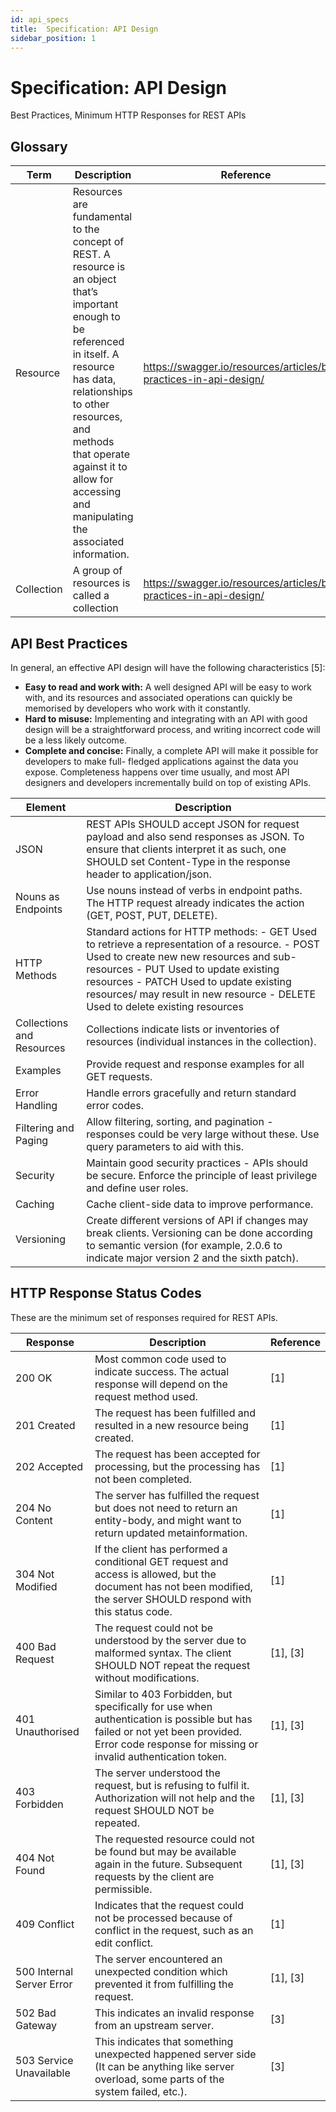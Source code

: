 ```yaml
---
id: api_specs
title:  Specification: API Design
sidebar_position: 1
---
```


# Specification: API Design
Best Practices, Minimum HTTP Responses for REST APIs

## Glossary

|Term|Description|Reference|
| ------------- | ------------- | ------------- |
|Resource| Resources are fundamental to the concept of REST. A resource is an object that’s important enough to be referenced in itself. A resource has data, relationships to other resources, and methods that operate against it to allow for accessing and manipulating the associated information.|https://swagger.io/resources/articles/best-practices-in-api-design/ |
|Collection| A group of resources is called a collection|https://swagger.io/resources/articles/best-practices-in-api-design/ |

## API Best Practices
In general, an effective API design will have the following characteristics [5]:

 - **Easy to read and work with:** A well designed API will be easy to work with, and its resources and associated operations can quickly be memorised by developers who work with it constantly.
 - **Hard to misuse:** Implementing and integrating with an API with good design will be a straightforward process, and writing incorrect code will be a less likely outcome.
 - **Complete and concise:** Finally, a complete API will make it possible for developers to make full- fledged applications against the data you expose. Completeness happens over time usually, and most API designers and developers incrementally build on top of existing APIs. 

|Element|Description|
| ------------- | ------------- | 
|JSON| REST APIs SHOULD accept JSON for request payload and also send responses as JSON.  To ensure that clients interpret it as such, one SHOULD set Content-Type in the response header to application/json.|
|Nouns as Endpoints|Use nouns instead of verbs in endpoint paths. The HTTP request already indicates the action (GET, POST, PUT, DELETE).|
|HTTP Methods|Standard actions for HTTP methods: - GET	Used to retrieve a representation of a resource. - POST	Used to create new new resources and sub-resources - PUT	Used to update existing resources - PATCH	Used to update existing resources/ may result in new resource - DELETE	Used to delete existing resources|
|Collections and Resources|Collections indicate lists or inventories of resources (individual instances in the collection). |
|Examples|Provide request and response examples for all GET requests.|
|Error Handling| Handle errors gracefully and return standard error codes.|
|Filtering and Paging|Allow filtering, sorting, and pagination - responses could be very large without these. Use query parameters to aid with this.|
|Security| Maintain good security practices - APIs should be secure. Enforce the principle of least privilege and define user roles.|
|Caching|Cache client-side data to improve performance.|
|Versioning| Create different versions of API if changes may break clients. Versioning can be done according to semantic version (for example, 2.0.6 to indicate major version 2 and the sixth patch).|




## HTTP Response Status Codes
These are the minimum set of responses required for REST APIs.


|Response|Description|Reference|
| ------------- | ------------- | ------------- |
|200 OK| Most common code used to indicate success. The actual response will depend on the request method used.|[1]|
|201 Created|The request has been fulfilled and resulted in a new resource being created. |[1]|
|202 Accepted|The request has been accepted for processing, but the processing has not been completed. |[1]|
|204 No Content|The server has fulfilled the request but does not need to return an entity-body, and might want to return updated metainformation. |[1]|
|304 Not Modified|If the client has performed a conditional GET request and access is allowed, but the document has not been modified, the server SHOULD respond with this status code.|[1]|
|400 Bad Request|The request could not be understood by the server due to malformed syntax. The client SHOULD NOT repeat the request without modifications.| [1], [3]|
|401 Unauthorised| Similar to 403 Forbidden, but specifically for use when authentication is possible but has failed or not yet been provided. Error code response for missing or invalid authentication token.| [1], [3]|
|403 Forbidden|The server understood the request, but is refusing to fulfil it. Authorization will not help and the request SHOULD NOT be repeated.| [1], [3]|
|404 Not Found|The requested resource could not be found but may be available again in the future. Subsequent requests by the client are permissible.|[1], [3]|
|409 Conflict|Indicates that the request could not be processed because of conflict in the request, such as an edit conflict.|[1]|
|500 Internal Server Error|The server encountered an unexpected condition which prevented it from fulfilling the request.|[1], [3]|
|502 Bad Gateway|This indicates an invalid response from an upstream server.|[3]|
|503 Service Unavailable| This indicates that something unexpected happened server side (It can be anything like server overload, some parts of the system failed, etc.).|[3]
